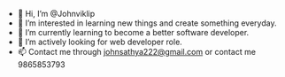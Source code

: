 - 👋 Hi, I’m @Johnviklip
- 👀 I’m interested in learning new things and create something everyday.
- 🌱 I’m currently learning to become a better software developer.
- 💞️ I’m actively looking for web developer role.
- 📫 Contact me through johnsathya222@gmail.com or contact me 9865853793
<!---
Johnviklip/Johnviklip is a ✨ special ✨ repository because its `README.md` (this file) appears on your GitHub profile.
You can click the Preview link to take a look at your changes.
--->
